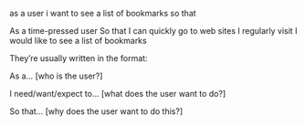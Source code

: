 as a user 
i want to see a list of bookmarks
so that 

As a time-pressed user
So that I can quickly go to web sites I regularly visit
I would like to see a list of bookmarks

They’re usually written in the format:

As a… [who is the user?]

I need/want/expect to… [what does the user want to do?]

So that… [why does the user want to do this?]

